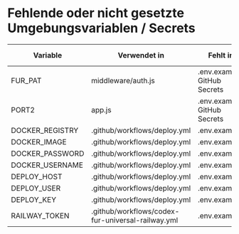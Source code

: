 # Fehlende oder nicht gesetzte Umgebungsvariablen / Secrets

| Variable | Verwendet in | Fehlt in | Beispielwert vorhanden |
|---------|--------------|---------|-----------------------|
| FUR_PAT | middleware/auth.js | .env.example, GitHub Secrets | Nein |
| PORT2 | app.js | .env.example, GitHub Secrets | Nein |
| DOCKER_REGISTRY | .github/workflows/deploy.yml | .env.example | Nein |
| DOCKER_IMAGE | .github/workflows/deploy.yml | .env.example | Nein |
| DOCKER_PASSWORD | .github/workflows/deploy.yml | .env.example | Nein |
| DOCKER_USERNAME | .github/workflows/deploy.yml | .env.example | Nein |
| DEPLOY_HOST | .github/workflows/deploy.yml | .env.example | Nein |
| DEPLOY_USER | .github/workflows/deploy.yml | .env.example | Nein |
| DEPLOY_KEY | .github/workflows/deploy.yml | .env.example | Nein |
| RAILWAY_TOKEN | .github/workflows/codex-fur-universal-railway.yml | .env.example | Nein |
